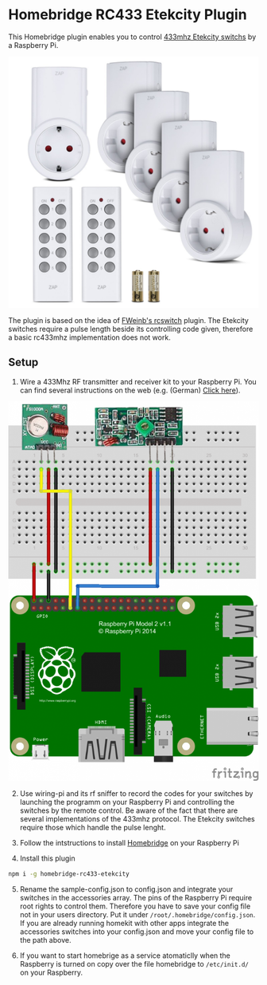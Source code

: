 # Homebridge RC433 Etekcity Plugin

This Homebridge plugin enables you to control [433mhz Etekcity switchs](https://www.amazon.de/dp/B016I3TZ58/ref=wl_it_dp_o_pC_nS_ttl?_encoding=UTF8&colid=3NEM5I6QUP4AR&coliid=I166WF1IKFO0FK) by a Raspberry Pi.

![](https://raw.githubusercontent.com/ChristopherNeuwirth/homebridge-rc433-etekcity/master/docs/71FyoY6RWWL._SL1500_.jpg)

The plugin is based on the idea of [FWeinb's rcswitch](https://github.com/FWeinb/homebridge-rcswitch) plugin.
The Etekcity switches require a pulse length beside its controlling code given, therefore a basic rc433mhz
implementation does not work.

## Setup

1) Wire a 433Mhz RF transmitter and receiver kit to your Raspberry Pi. You can find several instructions on the
web (e.g. (German) [Click here](http://tutorials-raspberrypi.de/raspberry-pi-funksteckdosen-433-mhz-steuern/)).

![](https://raw.githubusercontent.com/ChristopherNeuwirth/homebridge-rc433-etekcity/master/docs/raspberry-pi-funksteckdosen_Steckplatine-678x1024.png)

2) Use wiring-pi and its rf sniffer to record the codes for your switches by launching the programm on your
Raspberry Pi and controlling the switches by the remote control. Be aware of the fact that there are several
implementations of the 433mhz protocol. The Etekcity switches require those which handle the pulse lenght.

3) Follow the intstructions to install [Homebridge](https://github.com/nfarina/homebridge/wiki/Running-HomeBridge-on-a-Raspberry-Pi) on your Raspberry Pi

4) Install this plugin

```bash
npm i -g homebridge-rc433-etekcity
```

5) Rename the sample-config.json to config.json and integrate your switches in the accessories array. The pins
of the Raspberry Pi require root rights to control them. Therefore you have to save your config file not
in your users directory. Put it under `/root/.homebridge/config.json`.
If you are already running homekit with other apps integrate the accessories switches into your config.json
and move your config file to the path above.

6) If you want to start homebrige as a service atomaticlly when the Raspberry is turned on copy over
the file homebridge to `/etc/init.d/` on your Raspberry.

